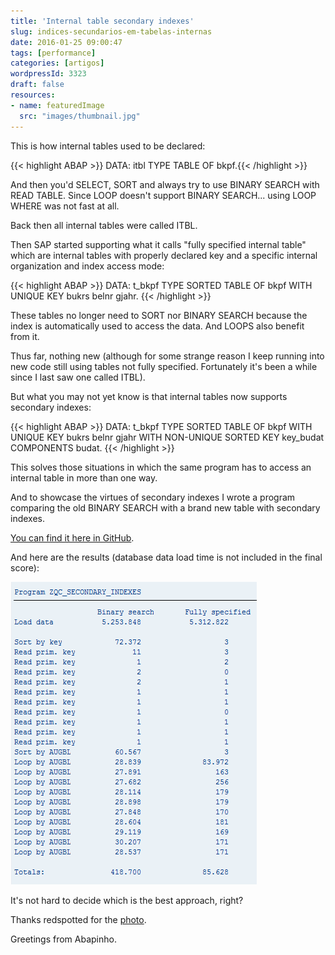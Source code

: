 ```yaml
---
title: 'Internal table secondary indexes'
slug: indices-secundarios-em-tabelas-internas
date: 2016-01-25 09:00:47
tags: [performance]
categories: [artigos]
wordpressId: 3323
draft: false
resources:
- name: featuredImage
  src: "images/thumbnail.jpg"
---
```

This is how internal tables used to be declared:


{{< highlight ABAP >}}
DATA: itbl TYPE TABLE OF bkpf.{{< /highlight >}}
<!--more-->

And then you'd SELECT, SORT and always try to use BINARY SEARCH with READ TABLE. Since LOOP doesn't support BINARY SEARCH... using LOOP WHERE was not fast at all.

Back then all internal tables were called ITBL.

Then SAP started supporting what it calls "fully specified internal table" which are internal tables with properly declared key and a specific internal organization and index access mode:


{{< highlight ABAP >}}
DATA: t_bkpf TYPE SORTED TABLE OF bkpf WITH UNIQUE KEY bukrs belnr gjahr.
{{< /highlight >}}

These tables no longer need to SORT nor BINARY SEARCH because the index is automatically used to access the data. And LOOPS also benefit from it.

Thus far, nothing new (although for some strange reason I keep running into new code still using tables not fully specified. Fortunately it's been a while since I last saw one called ITBL).

But what you may not yet know is that internal tables now supports secondary indexes:


{{< highlight ABAP >}}
DATA: t_bkpf TYPE SORTED TABLE OF bkpf
             WITH UNIQUE KEY bukrs belnr gjahr
             WITH NON-UNIQUE SORTED KEY key_budat COMPONENTS budat.
{{< /highlight >}}

This solves those situations in which the same program has to access an internal table in more than one way.

And to showcase the virtues of secondary indexes I wrote a program comparing the old BINARY SEARCH with a brand new table with secondary indexes.

[You can find it here in GitHub][1].

And here are the results (database data load time is not included in the final score):

![Image][2]

It's not hard to decide which is the best approach, right?

Thanks redspotted for the [photo][3].

Greetings from Abapinho.

   [1]: https://github.com/abapinho/codesnippets/blob/master/zqc_secondary_indexes.abap
   [2]: images/Image.png
   [3]: https://www.flickr.com/photos/redspotted/2707111941
